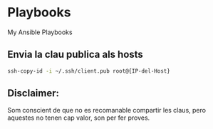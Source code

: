 # Playbooks
My Ansible Playbooks

## Envia la clau publica als hosts

```bash
ssh-copy-id -i ~/.ssh/client.pub root@{IP-del-Host}
```

## Disclaimer:

Som conscient de que no es recomanable compartir les claus, pero aquestes no tenen cap valor, son per fer proves.